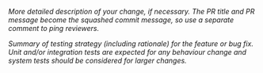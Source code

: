*More detailed description of your change,
if necessary. The PR title and PR message become
the squashed commit message, so use a separate
comment to ping reviewers.*

*Summary of testing strategy (including rationale)
for the feature or bug fix. Unit and/or integration
tests are expected for any behaviour change and
system tests should be considered for larger changes.*
